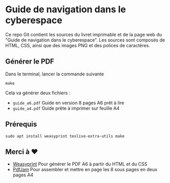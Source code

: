 # Guide de navigation dans le cyberespace

Ce repo Git contient les sources du livret imprimable et de la page web du "Guide de navigation dans le cyberespace".
Les sources sont composés de HTML, CSS, ainsi que des images PNG et des polices de caractères.

## Générer le PDF

Dans le terminal, lancer la commande suivante

    make

Cela va générer deux fichiers :

- `guide_a6.pdf` Guide en version 8 pages A6 prêt à lire
- `guide_a4.pdf` Guide prête à imprimer sur feuille A4

## Prérequis

    sudo apt install weasyprint texlive-extra-utils make

## Merci à ❤️

- [Weasyprint](https://weasyprint.org/) Pour générer le PDF A6 à partir du HTML et du CSS
- [PdfJam](https://github.com/rrthomas/pdfjam) Pour assembler et mettre en page les 8 sous pages en deux pages A4
